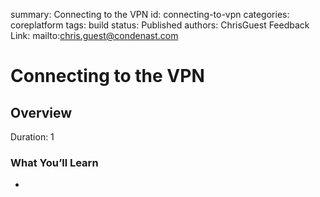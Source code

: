 summary: Connecting to the VPN
id: connecting-to-vpn
categories: coreplatform
tags: build 
status: Published 
authors: ChrisGuest
Feedback Link: mailto:chris.guest@condenast.com
<!-- copied from  -->



# Connecting to the VPN
<!-- ------------------------ -->
## Overview 
Duration: 1

### What You’ll Learn 
- 